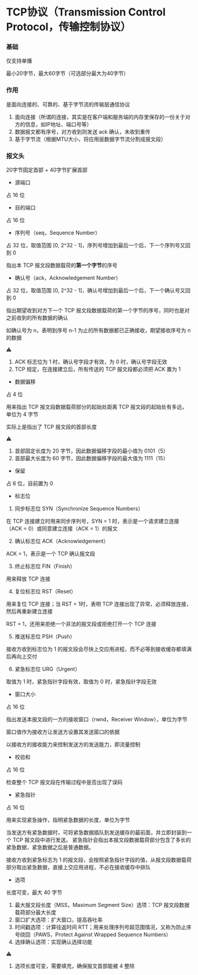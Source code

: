 # TCP协议（Transmission Control Protocol，传输控制协议）


### 基础

仅支持单播

最小20字节，最大60字节（可选部分最大为40字节）


### 作用

是面向连接的、可靠的、基于字节流的传输层通信协议

1. 面向连接（所谓的连接，其实是在客户端和服务端的内存里保存的一份关于对方的信息，如IP地址、端口号等）
2. 数据报文都有序号，对方收到则发送 ack 确认，未收到重传
3. 基于字节流（根据MTU大小，将应用层数据字节流分割成报文段）


### 报文头

20字节固定首部 + 40字节扩展首部

* 源端口

占 16 位

* 目的端口

占 16 位

* 序列号（seq，Sequence Number）

占 32 位，取值范围 [0, 2^32 - 1]，序列号增加到最后一个后，下一个序列号又回到 0

指出本 TCP 报文段数据载荷的**第一个字节**的序号

* 确认号（ack，Acknowledgement Number）

占 32 位，取值范围 [0, 2^32 - 1]，确认号增加到最后一个后，下一个确认号又回到 0

指出期望收到对方下一个 TCP 报文段数据载荷的第一个字节的序号，同时也是对之前收到的所有数据的确认

如确认号为 n，表明到序号 n-1 为止的所有数据都已正确接收，期望接收序号为 n 的数据

⚠️
1. ACK 标志位为 1 时，确认号字段才有效，为 0 时，确认号字段无效
2. TCP 规定，在连接建立后，所有传送的 TCP 报文段都必须把 ACK 置为 1

* 数据偏移

占 4 位

用来指出 TCP 报文段数据载荷部分的起始处距离 TCP 报文段的起始处有多远，单位为 4 字节

实际上是指出了 TCP 报文段的首部长度

⚠️
1. 首部固定长度为 20 字节，因此数据偏移字段的最小值为 0101（5）
2. 首部最大长度为 60 字节，因此数据偏移字段的最大值为 1111（15）

* 保留

占 6 位，目前置为 0

* 标志位

1. 同步标志位 SYN（Synchronize Sequence Numbers）

在 TCP 连接建立时用来同步序列号，SYN = 1 时，表示是一个请求建立连接（ACK = 0）或同意建立连接（ACK = 1）的报文

2. 确认标志位 ACK（Acknowledgement）

ACK = 1，表示是一个 TCP 确认报文段

3. 终止标志位 FIN（Finish）

用来释放 TCP 连接

4. 复位标志位 RST（Reset）

用来复位 TCP 连接；当 RST = 1时，表明 TCP 连接出现了异常，必须释放连接，然后再重新建立连接

RST = 1，还用来拒绝一个非法的报文段或拒绝打开一个 TCP 连接

5. 推送标志位 PSH（Push）

接收方收到标志位为 1 的报文段会尽快上交应用进程，而不必等到接收缓存都填满后再向上交付

6. 紧急标志位 URG（Urgent）

取值为 1 时，紧急指针字段有效，取值为 0 时，紧急指针字段无效

* 窗口大小

占 16 位

指出发送本报文段的一方的接收窗口（rwnd，Receiver Window），单位为字节

窗口值作为接收方让发送方设置其发送窗口的依据

以接收方的接收能力来控制发送方的发送能力，即流量控制

* 校验和

占 16 位

检查整个 TCP 报文段在传输过程中是否出现了误码

* 紧急指针

占 16 位

用来实现紧急操作，指明紧急数据的长度，单位为字节

当发送方有紧急数据时，可将紧急数据插队到发送缓存的最前面，并立即封装到一个 TCP 报文段中进行发送。
紧急指针会指出本报文段数据载荷部分包含了多长的紧急数据，紧急数据之后是普通数据。

接收方收到紧急标志为 1 的报文段，会按照紧急指针字段的值，从报文段数据载荷部分取出紧急数据，直接上交应用进程，不必在接收缓存中排队

* 选项

长度可变，最大 40 字节

1. 最大报文段长度（MSS，Maximum Segment Size）选项：TCP 报文段数据载荷部分最大长度
2. 窗口扩大选项：扩大窗口，提高吞吐率
3. 时间戳选项：计算往返时间 RTT；用来处理序列号超范围情况，又称为防止序号绕回（PAWS，Protect Against Wrapped Sequence Numbers）
4. 选择确认选项：实现确认选择功能

⚠️
1. 选项长度可变，需要填充，确保报文首部能被 4 整除
